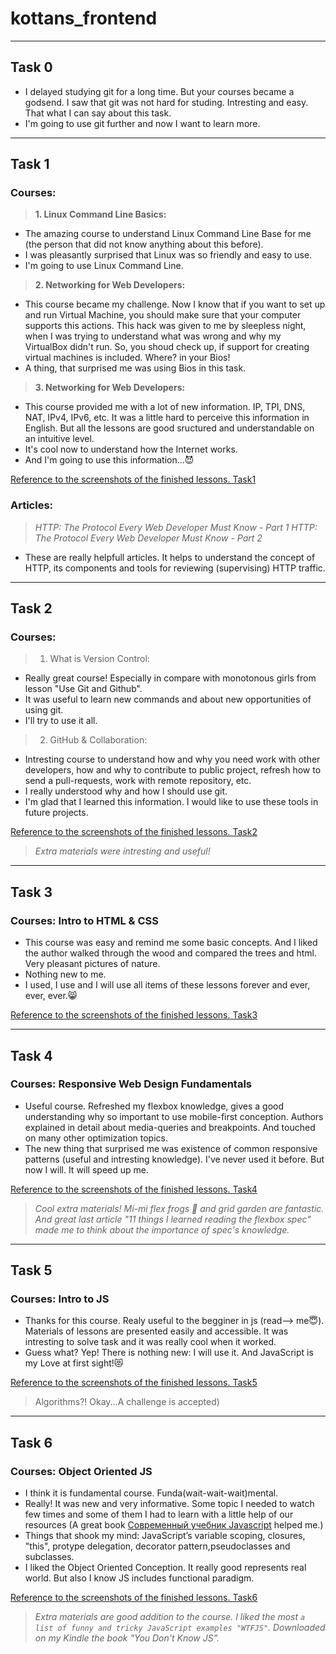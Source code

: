 # kottans_frontend
---------------------

## Task 0
- I delayed studying git for a long time. But your courses became a godsend. I saw that git was not hard for studing. Intresting and easy. That what I can say about this task. 
- I'm going to use git further and now I want to learn more.

----------------------

## Task 1

### Courses:

> __1. Linux Command Line Basics:__
- The amazing course to understand Linux Command Line Base for me (the person that did not know anything about this before).
- I was pleasantly surprised that Linux was so friendly and easy to use.
- I'm going to use Linux Command Line.
    
> __2. Networking for Web Developers:__
- This course became my challenge. Now I know that if you want to set up and run Virtual Machine, you should make sure that
   your computer supports this actions. This hack was given to me by sleepless night, when I was trying to understand what was wrong
   and why my VirtualBox didn't run. So, you shoud check up, if support for creating virtual machines is included. Where? in your Bios!
 - A thing, that surprised me was using Bios in this task.

> __3. Networking for Web Developers:__
- This course provided me with a lot of new information. IP, TPI, DNS, NAT, IPv4, IPv6, etc.  It was a little hard to perceive this information in English. But all the lessons are good sructured and understandable on an intuitive level.
- It's cool now to understand how the Internet works.
- And I'm going to use this information...😈

[Reference to the screenshots of the finished lessons. Task1](/task1.md)


### Articles:
> _HTTP: The Protocol Every Web Developer Must Know - Part 1_
> _HTTP: The Protocol Every Web Developer Must Know - Part 2_
- These are really helpfull articles. It helps to understand the concept of HTTP, its components and tools for reviewing (supervising) HTTP traffic.

----------------------

## Task 2

### Courses:

> 1. What is Version Control:
- Really great course! Especially in compare with monotonous girls from lesson "Use Git and Github". 
- It was useful to learn new commands and about new opportunities of using git.
- I'll try to use it all.

> 2. GitHub & Collaboration:
- Intresting course to understand how and why you need work with other developers, how  and why to contribute to public project, refresh how to send a pull-requests, work with remote repository, etc.
- I really understood why and how I should use git.
- I'm glad that I learned this information. I would like to use these tools in future projects. 

[Reference to the screenshots of the finished lessons. Task2](/task2.md)

> _Extra materials were intresting and useful!_

----------------------

## Task 3

### Courses: Intro to HTML & CSS
- This course was easy and remind me some basic concepts. And I liked the author walked through the wood  and compared the trees and html. Very pleasant pictures of nature.
- Nothing new to me.
- I used, I use and I will use all items of these lessons forever and ever, ever, ever.:smile_cat:

[Reference to the screenshots of the finished lessons. Task3](/task3.md)

----------------------

## Task 4

### Courses: Responsive Web Design Fundamentals
- Useful course. Refreshed my flexbox knowledge, gives a good understanding why so important to use mobile-first conception. Authors explained in detail about media-queries and breakpoints. And touched on many other optimization topics.
- The new thing that surprised me was existence of common responsive patterns (useful and intresting knowledge). I've never used it before. But now I will. It will speed up me.

[Reference to the screenshots of the finished lessons. Task4](/task4.md)

> _Cool extra materials! Mi-mi flex frogs :frog: and grid garden are fantastic._ 
> _And great last article "11 things I learned reading the flexbox spec" made me to think about the importance of spec's knowledge._


----------------------

## Task 5

### Courses: Intro to JS
- Thanks for this course. Realy useful to the begginer in js (read--> me:innocent:). Materials of lessons are presented easily and accessible. It was intresting to solve task and it was really cool when it worked.
- Guess what? Yep! There is nothing new: I will use it. And JavaScript is my Love at first sight!:heart_eyes_cat:

[Reference to the screenshots of the finished lessons. Task5](/task5.md)

> Algorithms?! Okay...A challenge is accepted)

----------------------

## Task 6

### Courses: Object Oriented JS
- I think it is fundamental course. Funda(wait-wait-wait)mental.
- Really! It was new and very informative. Some topic I needed to watch few times and some of them I had to learn with a little help of our resources (A great book [Современный учебник Javascript](https://learn.javascript.ru/) helped me.)
- Things that shook my mind: JavaScript’s variable scoping, closures, "this", protype delegation, decorator pattern,pseudoclasses and subclasses.
- I liked the Object Oriented Conception. It really good represents real world. But also I know JS includes functional paradigm.

[Reference to the screenshots of the finished lessons. Task6](/task6.md)

> _Extra materials are good addition to the course. I liked the most  `a list of funny and tricky JavaScript examples "WTFJS"`.
Downloaded on my Kindle the book "You Don't Know JS"._
